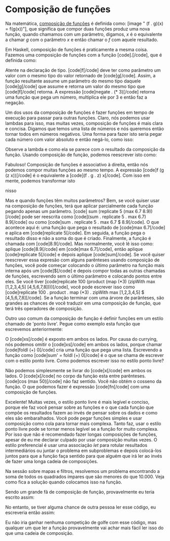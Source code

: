 Composição de funções
=====================

Na matemática, <a href="http://pt.wikipedia.org/wiki/Composi%C3%A7%C3%A3o_de_fun%C3%A7%C3%B5es" target="_blank">composição de funções</a> 
é definida como: [image " (f . g)(x) = f(g(x))"], que significa que compor duas funções produz uma nova 
função, quando chamamos com um parâmetro, digamos, <i>x</i> é o equivalente a chamar <i>g</i> com o 
parâmetro <i>x</i> e então chamar o <i>f</i> com aquele resultado.

Em Haskell, composição de funções é praticamente a mesma coisa. Fazemos uma composição de funções 
com a função [code].[/code], que é definida como:

Atente na declaração de tipo. [code]f[/code] deve ter como parâmetro um valor com o mesmo tipo do 
valor retornado de [code]g[/code]. Assim, a função resultante assume um parâmetro do mesmo tipo 
daquele [code]g[/code] que assume e retorna um valor do mesmo tipo que [code]f[/code] retorna. A 
expressão [code]negate . (* 3)[/code] retorna uma função que pega um número, multiplica ele por 3 e 
então faz a negação.

Um dos usos da composição de funções é fazer funções em tempo de execução para passar para outras 
funções. Claro, nós podemos usar lambdas para isso, mas muitas vezes, composição de funções é mais 
clara e concisa. Digamos que temos uma lista de números e nós queremos então tornar todos em números 
negativos. Uma forma para fazer isto seria pegar cada número com valor absoluto e então negá-lo, como isso: 

Observe a lambda e como ela se parece com o resultado da composição da função. Usando composição de 
função, podemos reescrever isto como:

Fabuloso! Composição de funções é associativo à direita, então nós podemos compor muitas funções ao 
mesmo tempo. A expressão [code]f (g (z x))[/code] é o equivalente a [code](f . g . z) x[/code]. Com 
isso em mente, podemos transformar isto

nisso

Mas e quando funções têm muitos parâmetros? Bem, se você quiser usar na composição de funções, 
terá que aplicar parcialmente cada função pegando apenas um parâmetro. 
[code] sum (replicate 5 (max 6.7 8.9))[/code] pode ser reescrita como 
[code](sum . replicate 5 . max 6.7) 8.9[/code] ou como [code]sum . replicate 5 . max 6.7 $ 8.9[/code]. 
O que acontece aqui é: uma função que pega o resultado de [code]max 6.7[/code] e aplica em 
[code]replicate 5[/code]. Em seguida, a função pega o resultado disso e não a soma do que é criado. 
Finalmente, a função é chamada com [code]8.9[/code]. Mas normalmente, você lê isso como: aplique 
[code]8.9[/code] em [code]max 6.7[/code], então aplique [code]replicate 5[/code] e depois aplique 
[code]sum[/code]. Se você quiser reescrever essa expresão com alguns parênteses usando composição de 
funções, você pode começar colocando o último parâmetro na função mais interna após um [code]$[/code] 
e depois compor todas as outras chamadas de funções, escrevendo sem o último parâmetro e colocando 
pontos entre eles. Se você tiver [code]replicate 100 (product (map (*3) (zipWith max [1,2,3,4,5] 
[4,5,6,7,8])))[/code], você pode escrever isso como [code]replicate 100 . product . map (*3) . 
zipWith max [1,2,3,4,5] $ [4,5,6,7,8][/code]. Se a função terminar com uma árvore de parânteses, são 
grandes as chances de você traduzir em uma composição de função, que terá três operadores de composição.

Outro uso comum da composição de função é definir funções em um estilo chamado de 'ponto livre'. 
Pegue como exemplo esta função que escrevemos anteriormente: 

O [code]xs[/code] é exposto em ambos os lados. Por causa do currying, nós podemos omitir o 
[code]xs[/code] em ambos os lados, porque chamar [code]foldl (+) 0[/code] cria uma função que pega uma 
lista. Escrevendo a função como [code]sum' = foldl (+) 0[/code] é o que se chama de escrever com o 
estilo ponto livre. Como podemos escrever isso no estilo ponto livre?

Não podemos simplesmente se livrar do [code]x[/code] em ambos os lados.  O [code]x[/code] no corpo 
da função esta entre parênteses. [code]cos (max 50)[/code] não faz sentido. Você não obtém o cosseno 
da função. O que podemos fazer é expressão [code]fn[/code] com uma composição de funções.


Excelente! Muitas vezes, o estilo ponto livre é mais legível e conciso, porque ele faz você pensar 
sobre as funções e o que cada função que compõe os resultados fazem ao invés de pensar sobre os dados 
e como eles são embaralhados. Você pode pegar funções simples e usar composição como cola para tornar 
mais complexa. Tanto faz, usar o estilo ponto livre pode se tornar menos legível se a função for muito 
complexa. Por isso que não é recomendado fazer longas composições de funções, apesar de eu me declarar 
culpado por usar composição muitas vezes. O estilo preferencial é usar uma associação <i>let</i> para 
rotular resultados intermediários ou juntar o problema em subproblemas e depois colocá-los juntos para 
que a função faça sentido para que alguém que irá ler ao invés de fazer uma longa cadeia de composições.

Na sessão sobre mapas e filtros, resolvemos um problema encontrando a soma de todos os quadrados 
ímpares que são menores do que 10.000. Veja como fica a solução quando colocamos isso na função.

Sendo um grande fã de composição de função, provavelmente eu teria escrito assim:

No entanto, se tiver alguma chance de outra pessoa ler esse código, eu escreveria então assim:

Eu não iria ganhar nenhuma competição de golfe com esse código, mas qualquer um que ler a função 
provavelmente vai achar mais fácil ler isso do que uma cadeia de composição.
